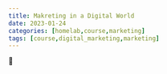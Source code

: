 ```yaml
---
title: Makreting in a Digital World
date: 2023-01-24
categories: [homelab,course,marketing]
tags: [course,digital_marketing,marketing]
---
```



👋
